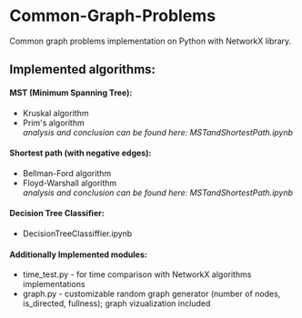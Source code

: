 # Common-Graph-Problems
Common graph problems implementation on Python with NetworkX library.   
## Implemented algorithms:  
#### MST (Minimum Spanning Tree):
* Kruskal algorithm
* Prim's algorithm  
*analysis and conclusion can be found here: MSTandShortestPath.ipynb* 
#### Shortest path (with negative edges):  
* Bellman-Ford algorithm
* Floyd-Warshall algorithm  
*analysis and conclusion can be found here: MSTandShortestPath.ipynb*   
#### Decision Tree Classifier:  
* DecisionTreeClassiffier.ipynb
#### Additionally Implemented modules:
* time_test.py - for time comparison with NetworkX algorithms implementations
* graph.py - customizable random graph generator (number of nodes, is_directed, fullness); graph vizualization included  
